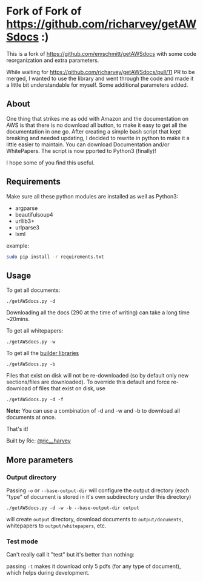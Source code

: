 # Fork of Fork of https://github.com/richarvey/getAWSdocs :)

This is a fork of https://github.com/emschmitt/getAWSdocs with some code reorganization and extra parameters.

While waiting for https://github.com/richarvey/getAWSdocs/pull/11 PR to be merged, I wanted to use the library and went through the code and made it a little bit understandable for myself. Some additional parameters added. 

## About

One thing that strikes me as odd with Amazon and the documentation on AWS is that there is no download all button, to make it easy to get all the documentation in one go. After creating a simple bash script that kept breaking and needed updating, I decided to rewrite in python to make it a little easier to maintain. You can download Documentation and/or WhitePapers. The script is now pported to Python3 (finally)!

I hope some of you find this useful.

## Requirements

Make sure all these python modules are installed as well as Python3:

 - argparse
 - beautifulsoup4
 - urllib3+
 - urlparse3
 - lxml

example:

```bash
sudo pip install -r requirements.txt
```

## Usage

To get all documents:

```
./getAWSdocs.py -d
```

Downloading all the docs (290 at the time of writing) can take a long time ~20mins.

To get all whitepapers:

```
./getAWSdocs.py -w
```

To get all the [builder libraries](https://aws.amazon.com/builders-library/)

```
./getAWSdocs.py -b
``` 

Files that exist on disk will not be re-downloaded (so by default only new sections/files are downloaded). To override this default and force re-download of files that exist on disk, use

```
./getAWSdocs.py -d -f
```

__Note:__ You can use a combination of -d and -w and -b to download all documents at once.

That's it!

Built by Ric: [@ric__harvey](https://twitter.com/ric__harvey)


## More parameters

### Output directory 

Passing `-o` or `--base-output-dir` will configure the output directory (each "type" of document is stored in it's own subdirectory under this directory)

```
./getAWSdocs.py -d -w -b --base-output-dir output
```

will create `output` directory, download documents to `output/documents`, whitepapers to `output/whitepapers`, etc.

### Test mode

Can't really call it "test" but it's better than nothing:

passing `-t` makes it download only 5 pdfs (for any type of document), which helps during development.